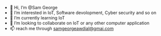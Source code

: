 - 👋 Hi, I’m @Sam George
- 👀 I’m interested in IoT, Software devolopment, Cyber security and so on
- 🌱 I’m currently learning IoT
- 💞️ I’m looking to collaborate on IoT or any other computer application 
- 📫 reach me through samgeorgeawdial@gmai.com

<!---
SamGeorge01/SamGeorge01 is a ✨ special ✨ repository because its `README.md` (this file) appears on your GitHub profile.
You can click the Preview link to take a look at your changes.
--->
